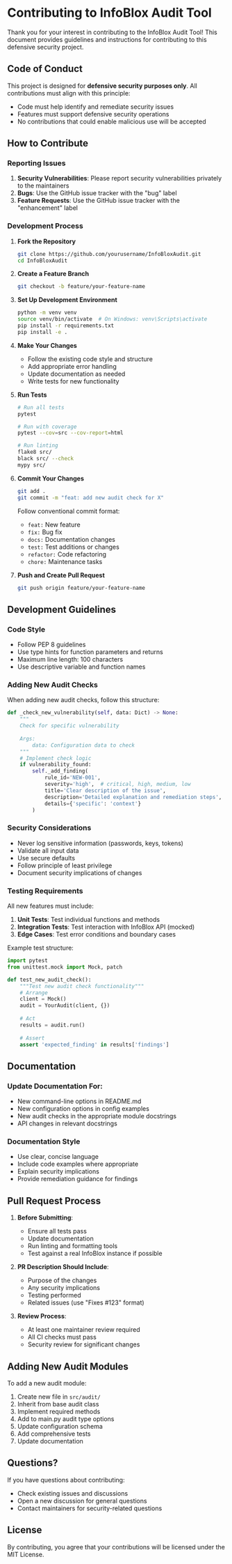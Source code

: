 # Contributing to InfoBlox Audit Tool

Thank you for your interest in contributing to the InfoBlox Audit Tool! This document provides guidelines and instructions for contributing to this defensive security project.

## Code of Conduct

This project is designed for **defensive security purposes only**. All contributions must align with this principle:
- Code must help identify and remediate security issues
- Features must support defensive security operations
- No contributions that could enable malicious use will be accepted

## How to Contribute

### Reporting Issues

1. **Security Vulnerabilities**: Please report security vulnerabilities privately to the maintainers
2. **Bugs**: Use the GitHub issue tracker with the "bug" label
3. **Feature Requests**: Use the GitHub issue tracker with the "enhancement" label

### Development Process

1. **Fork the Repository**
   ```bash
   git clone https://github.com/yourusername/InfoBloxAudit.git
   cd InfoBloxAudit
   ```

2. **Create a Feature Branch**
   ```bash
   git checkout -b feature/your-feature-name
   ```

3. **Set Up Development Environment**
   ```bash
   python -m venv venv
   source venv/bin/activate  # On Windows: venv\Scripts\activate
   pip install -r requirements.txt
   pip install -e .
   ```

4. **Make Your Changes**
   - Follow the existing code style and structure
   - Add appropriate error handling
   - Update documentation as needed
   - Write tests for new functionality

5. **Run Tests**
   ```bash
   # Run all tests
   pytest
   
   # Run with coverage
   pytest --cov=src --cov-report=html
   
   # Run linting
   flake8 src/
   black src/ --check
   mypy src/
   ```

6. **Commit Your Changes**
   ```bash
   git add .
   git commit -m "feat: add new audit check for X"
   ```
   
   Follow conventional commit format:
   - `feat:` New feature
   - `fix:` Bug fix
   - `docs:` Documentation changes
   - `test:` Test additions or changes
   - `refactor:` Code refactoring
   - `chore:` Maintenance tasks

7. **Push and Create Pull Request**
   ```bash
   git push origin feature/your-feature-name
   ```

## Development Guidelines

### Code Style

- Follow PEP 8 guidelines
- Use type hints for function parameters and returns
- Maximum line length: 100 characters
- Use descriptive variable and function names

### Adding New Audit Checks

When adding new audit checks, follow this structure:

```python
def _check_new_vulnerability(self, data: Dict) -> None:
    """
    Check for specific vulnerability
    
    Args:
        data: Configuration data to check
    """
    # Implement check logic
    if vulnerability_found:
        self._add_finding(
            rule_id='NEW-001',
            severity='high',  # critical, high, medium, low
            title='Clear description of the issue',
            description='Detailed explanation and remediation steps',
            details={'specific': 'context'}
        )
```

### Security Considerations

- Never log sensitive information (passwords, keys, tokens)
- Validate all input data
- Use secure defaults
- Follow principle of least privilege
- Document security implications of changes

### Testing Requirements

All new features must include:

1. **Unit Tests**: Test individual functions and methods
2. **Integration Tests**: Test interaction with InfoBlox API (mocked)
3. **Edge Cases**: Test error conditions and boundary cases

Example test structure:

```python
import pytest
from unittest.mock import Mock, patch

def test_new_audit_check():
    """Test new audit check functionality"""
    # Arrange
    client = Mock()
    audit = YourAudit(client, {})
    
    # Act
    results = audit.run()
    
    # Assert
    assert 'expected_finding' in results['findings']
```

## Documentation

### Update Documentation For:

- New command-line options in README.md
- New configuration options in config examples
- New audit checks in the appropriate module docstrings
- API changes in relevant docstrings

### Documentation Style

- Use clear, concise language
- Include code examples where appropriate
- Explain security implications
- Provide remediation guidance for findings

## Pull Request Process

1. **Before Submitting**:
   - Ensure all tests pass
   - Update documentation
   - Run linting and formatting tools
   - Test against a real InfoBlox instance if possible

2. **PR Description Should Include**:
   - Purpose of the changes
   - Any security implications
   - Testing performed
   - Related issues (use "Fixes #123" format)

3. **Review Process**:
   - At least one maintainer review required
   - All CI checks must pass
   - Security review for significant changes

## Adding New Audit Modules

To add a new audit module:

1. Create new file in `src/audit/`
2. Inherit from base audit class
3. Implement required methods
4. Add to main.py audit type options
5. Update configuration schema
6. Add comprehensive tests
7. Update documentation

## Questions?

If you have questions about contributing:
- Check existing issues and discussions
- Open a new discussion for general questions
- Contact maintainers for security-related questions

## License

By contributing, you agree that your contributions will be licensed under the MIT License.